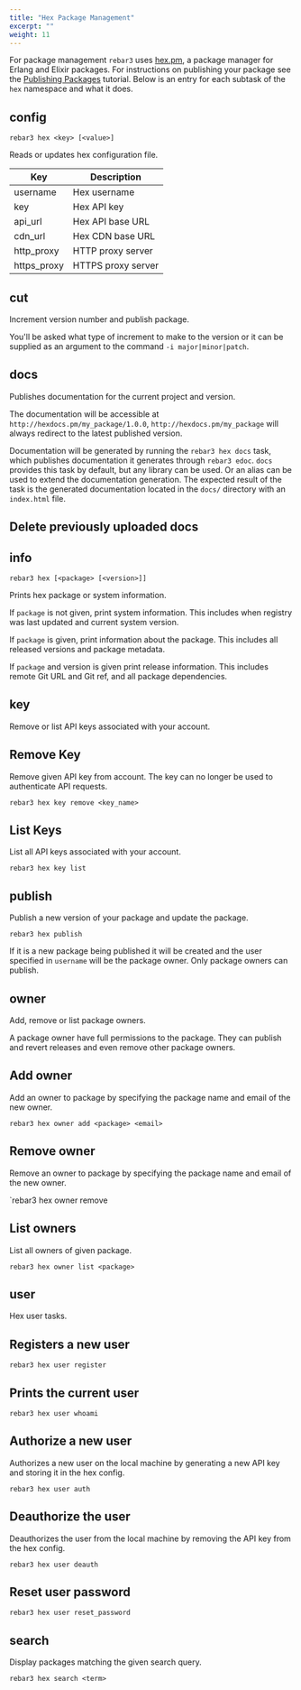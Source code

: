 ```yaml
---
title: "Hex Package Management"
excerpt: ""
weight: 11
---
```


For package management `rebar3` uses [hex.pm](http://hex.pm), a package manager for Erlang and Elixir packages. For instructions on publishing your package see the [Publishing Packages](/docs/publishing-packages) tutorial. Below is an entry for each subtask of the `hex` namespace and what it does.

## config 

`rebar3 hex <key> [<value>]`

Reads or updates hex configuration file.

| Key         | Description        |
| ----------- | ------------------ |
| username    | Hex username       |
| key         | Hex API key        |
| api_url     | Hex API base URL   |
| cdn_url     | Hex CDN base URL   |
| http_proxy  | HTTP proxy server  |
| https_proxy | HTTPS proxy server |

## cut

Increment version number and publish package.

You'll be asked what type of increment to make to the version or it can be supplied as an argument to the command `-i major|minor|patch`.

## docs

Publishes documentation for the current project and version.

The documentation will be accessible at `http://hexdocs.pm/my_package/1.0.0`, `http://hexdocs.pm/my_package` will always redirect to the latest published version.

Documentation will be generated by running the `rebar3 hex docs` task, which publishes documentation it generates through `rebar3 edoc`. `docs` provides this task by default, but any library can be used. Or an alias can be used to extend the documentation generation. The expected result of the task is the generated documentation located in the `docs/` directory with an `index.html` file.

## Delete previously uploaded docs

## info 

`rebar3 hex [<package> [<version>]]`

Prints hex package or system information.

If `package` is not given, print system information. This includes when registry was last updated and current system version.

If `package` is given, print information about the package. This includes all released versions and package metadata.

If `package` and version is given print release information. This includes remote Git URL and Git ref, and all package dependencies.

## key

Remove or list API keys associated with your account.

## Remove Key

Remove given API key from account. The key can no longer be used to authenticate API requests.

`rebar3 hex key remove <key_name>`

## List Keys

List all API keys associated with your account.

`rebar3 hex key list`

## publish

Publish a new version of your package and update the package.

`rebar3 hex publish`

If it is a new package being published it will be created and the user specified in `username` will be the package owner. Only package owners can publish.

## owner

Add, remove or list package owners.

A package owner have full permissions to the package. They can publish and revert releases and even remove other package owners.

## Add owner

Add an owner to package by specifying the package name and email of the new owner.

`rebar3 hex owner add <package> <email>`

## Remove owner

Remove an owner to package by specifying the package name and email of the new owner.

`rebar3 hex owner remove <package> <email>

## List owners

List all owners of given package.

`rebar3 hex owner list <package>`

## user

Hex user tasks.

## Registers a new user

`rebar3 hex user register`

## Prints the current user

`rebar3 hex user whoami`

## Authorize a new user

Authorizes a new user on the local machine by generating a new API key and storing it in the hex config.

`rebar3 hex user auth`

## Deauthorize the user

Deauthorizes the user from the local machine by removing the API key from the hex config.

`rebar3 hex user deauth`

## Reset user password

`rebar3 hex user reset_password`

## search

Display packages matching the given search query.

`rebar3 hex search <term>`
